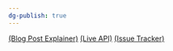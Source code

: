 ```yaml
---
dg-publish: true
---
```

[(Blog Post Explainer)](https://cadawg.bearblog.dev/another-silly-little-project-email-to-webmail-url-api/) [(Live API)](https://webmail-url-api.dbuidl.com/) [(Issue Tracker)](https://github.com/dBuidl/get-webmail-url-issues/issues) 